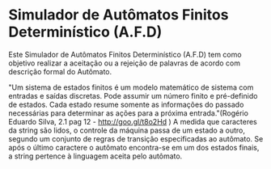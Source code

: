 Simulador de Autômatos Finitos Determinístico (A.F.D)
====================================================

Este Simulador de Autômatos Finitos Determinístico (A.F.D) tem como objetivo realizar a aceitação ou a rejeição de palavras de acordo com descrição formal do Autômato.

"Um sistema de estados finitos é um modelo matemático de sistema com entradas e saídas discretas. 
Pode assumir um número finito e pré-definido de estados. 
Cada estado resume somente as informações do passado necessárias para determinar as ações para a próxima entrada."(Rogério Eduardo Silva, 2.1 pag 12 - http://goo.gl/t8o2Hd )
A medida que caracteres da string são lidos, o controle da máquina passa de um estado a outro, segundo um conjunto de regras de transição especificadas ao autômato.
Se após o último caractere o autômato encontra-se em um dos estados finais, a string pertence à linguagem aceita pelo autômato.
